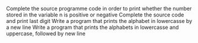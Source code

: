 Complete the source programme code in order to print whether the number stored in the variable n is positive or negative
Complete the source code and print last digit
Write a program that prints the alphabet in lowercasse by a new line
Write a program that prints the alphabets in lowercasse  and uppercase, followed by new line
